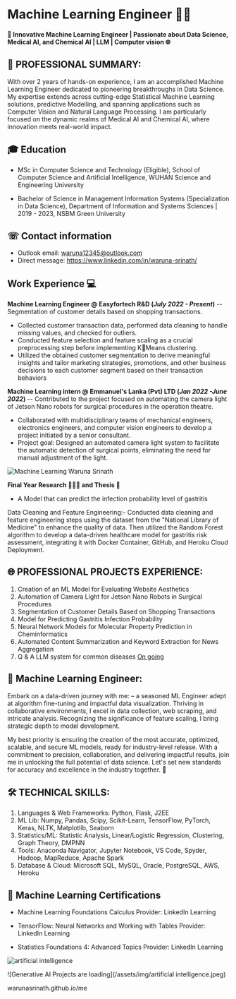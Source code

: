 # Machine Learning Engineer 👨‍🎓

#### 🚀 Innovative Machine Learning Engineer | Passionate about Data Science, Medical AI, and Chemical AI | LLM | Computer vision 🌐

## 🌟 PROFESSIONAL SUMMARY:
With over 2 years of hands-on experience, I am an accomplished Machine Learning Engineer dedicated to pioneering breakthroughs in Data Science. My expertise extends across cutting-edge Statistical Machine Learning solutions, predictive Modelling, and spanning applications such as Computer Vision and Natural Language Processing. I am particularly focused on the dynamic realms of Medical AI and Chemical AI, where innovation meets real-world impact.

## 🎓 Education
- MSc in Computer Science and Technology (Eligible), 
  School of Computer Science and Artificial Intelligence,
  WUHAN Science and Engineering University	 

- Bachelor of Science in Management Information Systems (Specialization in Data Science),
  Department of Information and Systems Sciences | 2019 - 2023,
  NSBM Green University

## ☏ Contact information
- Outlook email: waruna12345@outlook.com
- Direct message: https://www.linkedin.com/in/waruna-srinath/

## Work Experience 💻
**Machine Learning Engineer @ Easyfortech R&D (_July 2022 - Present_)**
-- Segmentation of customer details based on shopping transactions.

- Collected customer transaction data, performed data cleaning to handle missing values, and checked for
outliers.
- Conducted feature selection and feature scaling as a crucial preprocessing step before implementing KMeans clustering.
- Utilized the obtained customer segmentation to derive meaningful insights and tailor marketing strategies,
promotions, and other business decisions to each customer segment based on their transaction behaviors

**Machine Learning intern @ Emmanuel's Lanka (Pvt) LTD  (_Jan 2022 -June 2022_)**
-- Contributed to the project focused on automating the camera light of Jetson Nano robots
for surgical procedures in the operation theatre.

- Collaborated with multidisciplinary teams of mechanical engineers, electronics engineers, and computer
vision engineers to develop a project initiated by a senior consultant.
- Project goal: Designed an automated camera light system to facilitate the automatic detection of surgical
points, eliminating the need for manual adjustment of the light.

![Machine Learning Waruna Srinath](https://github.com/warunasrinath/me/assets/56961480/385ee23c-3607-448b-b996-2991199845fd)

**Final Year Research 👨🏻‍💻 and Thesis 🧾**
- A Model that can predict the infection probability level of gastritis
  
Data Cleaning and Feature Engineering:- Conducted data cleaning and feature engineering steps using the dataset from the "National Library of Medicine"
to enhance the quality of data. 
Then utilized the Random Forest algorithm to develop a data-driven healthcare model for gastritis risk assessment, integrating it with Docker Container, GitHub, and Heroku Cloud Deployment.

## 🌐 PROFESSIONAL PROJECTS EXPERIENCE:
  
1. Creation of an ML Model for Evaluating Website Aesthetics
2. Automation of Camera Light for Jetson Nano Robots in Surgical Procedures
3. Segmentation of Customer Details Based on Shopping Transactions
4. Model for Predicting Gastritis Infection Probability 
5. Neural Network Models for Molecular Property Prediction in Cheminformatics
6. Automated Content Summarization and Keyword Extraction for News Aggregation
7. Q & A LLM system for common diseases [On going](waiting)

## 💼 Machine Learning Engineer: 

Embark on a data-driven journey with me: – a seasoned ML Engineer adept at algorithm fine-tuning and impactful data visualization. Thriving in collaborative environments, I excel in data collection, web scraping, and intricate analysis. Recognizing the significance of feature scaling, I bring strategic depth to model development.

My best priority is ensuring the creation of the most accurate, optimized, scalable, and secure ML models, ready for industry-level release. With a commitment to precision, collaboration, and delivering impactful results, join me in unlocking the full potential of data science. Let's set new standards for accuracy and excellence in the industry together. 🚀

## 🛠️ TECHNICAL SKILLS:

1. Languages & Web Frameworks: Python, Flask, J2EE
2. ML Lib: Numpy, Pandas, Scipy, Scikit-Learn, TensorFlow, PyTorch, Keras, NLTK, Matplotlib, Seaborn
3. Statistics/ML: Statistic Analysis, Linear/Logistic Regression, Clustering, Graph Theory, DMPNN
4. Tools: Anaconda Navigator, Jupyter Notebook, VS Code, Spyder, Hadoop, MapReduce, Apache Spark
5. Database & Cloud: Microsoft SQL, MySQL, Oracle, PostgreSQL, AWS, Heroku

## 🥇 Machine Learning Certifications 

- Machine Learning Foundations Calculus
Provider: LinkedIn Learning

- TensorFlow: Neural Networks and Working with Tables
Provider: LinkedIn Learning

- Statistics Foundations 4: Advanced Topics
Provider: LinkedIn Learning

![artificial intelligence](https://github.com/warunasrinath/me/assets/56961480/1acd7815-b428-4c8f-ad4b-0ded52553517)

![Generative AI Projects are loading](/assets/img/artificial intelligence.jpeg)









warunasrinath.github.io/me
